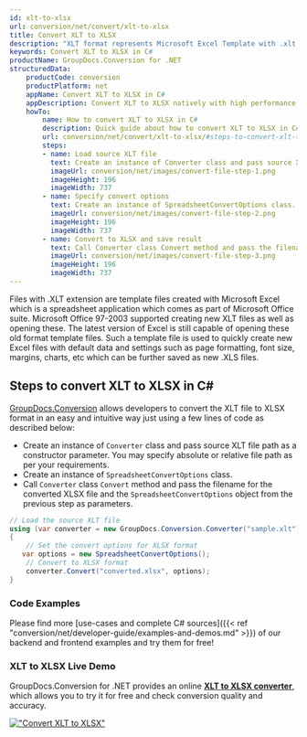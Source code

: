 ```yaml
---
id: xlt-to-xlsx
url: conversion/net/convert/xlt-to-xlsx
title: Convert XLT to XLSX
description: "XLT format represents Microsoft Excel Template with .xlt extension. Learn how to convert XLT to XLSX file programmatically in C# language using GroupDocs.Conversion for .NET library."
keywords: Convert XLT to XLSX in C#
productName: GroupDocs.Conversion for .NET
structuredData:
    productCode: conversion
    productPlatform: net
    appName: Convert XLT to XLSX in C#
    appDescription: Convert XLT to XLSX natively with high performance using C# language and server side GroupDocs.Conversion for .NET APIs, without the use of any software like Microsoft or Open Office.
    howTo:
        name: How to convert XLT to XLSX in C# 
        description: Quick guide about how to convert XLT to XLSX in C# with high performance and accuracy.
        url: conversion/net/convert/xlt-to-xlsx/#steps-to-convert-xlt-to-xlsx-in-c
        steps:
        - name: Load source XLT file 
          text: Create an instance of Converter class and pass source XLT file path as a constructor parameter. You may specify absolute or relative file path as per your requirements. 
          imageUrl: conversion/net/images/convert-file-step-1.png
          imageHeight: 196
          imageWidth: 737
        - name: Specify convert options 
          text: Create an instance of SpreadsheetConvertOptions class.
          imageUrl: conversion/net/images/convert-file-step-2.png
          imageHeight: 196
          imageWidth: 737
        - name: Convert to XLSX and save result 
          text: Call Converter class Convert method and pass the filename for the converted HTML file and the SpreadsheetConvertOptions object from the previous step as parameters.
          imageUrl: conversion/net/images/convert-file-step-3.png
          imageHeight: 196
          imageWidth: 737
---
```


Files with .XLT extension are template files created with Microsoft Excel which is a spreadsheet application which comes as part of Microsoft Office suite. Microsoft Office 97-2003 supported creating new XLT files as well as opening these. The latest version of Excel is still capable of opening these old format template files. Such a template file is used to quickly create new Excel files with default data and settings such as page formatting, font size, margins, charts, etc which can be further saved as new .XLS files.

## Steps to convert XLT to XLSX in C#

[GroupDocs.Conversion](https://products.groupdocs.com/conversion/net) allows developers to convert the XLT file to XLSX format in an easy and intuitive way just using a few lines of code as described below:

* Create an instance of `Converter` class and pass source XLT file path as a constructor parameter. You may specify absolute or relative file path as per your requirements. 
* Create an instance of `SpreadsheetConvertOptions` class.
* Call `Converter` class `Convert` method and pass the filename for the converted XLSX file and the `SpreadsheetConvertOptions` object from the previous step as parameters.

```csharp
// Load the source XLT file
using (var converter = new GroupDocs.Conversion.Converter("sample.xlt"))
{
    // Set the convert options for XLSX format
   var options = new SpreadsheetConvertOptions();
    // Convert to XLSX format
    converter.Convert("converted.xlsx", options);
}
```

### Code Examples

Please find more [use-cases and complete C# sources]({{< ref "conversion/net/developer-guide/examples-and-demos.md" >}}) of our backend and frontend examples and try them for free!

### XLT to XLSX Live Demo

GroupDocs.Conversion for .NET provides an online [**XLT to XLSX converter**](https://products.groupdocs.app/conversion/xlt-to-xlsx), which allows you to try it for free and check conversion quality and accuracy.

[!["Convert XLT to XLSX"](conversion/net/images/convert-to-xlsx/convert-xlt-to-xlsx.png)](https://products.groupdocs.app/conversion/xlt-to-xlsx)